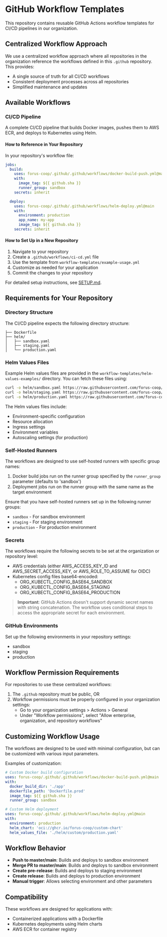 # GitHub Workflow Templates

This repository contains reusable GitHub Actions workflow templates for CI/CD pipelines in our organization.

## Centralized Workflow Approach

We use a centralized workflow approach where all repositories in the organization reference the workflows defined in this `.github` repository. This provides:

- A single source of truth for all CI/CD workflows
- Consistent deployment processes across all repositories
- Simplified maintenance and updates

## Available Workflows

### CI/CD Pipeline

A complete CI/CD pipeline that builds Docker images, pushes them to AWS ECR, and deploys to Kubernetes using Helm.

#### How to Reference in Your Repository

In your repository's workflow file:

```yaml
jobs:
  build:
    uses: forus-coop/.github/.github/workflows/docker-build-push.yml@main
    with:
      image_tag: ${{ github.sha }}
      runner_group: sandbox
    secrets: inherit

  deploy:
    uses: forus-coop/.github/.github/workflows/helm-deploy.yml@main
    with:
      environment: production
      app_name: my-app
      image_tag: ${{ github.sha }}
    secrets: inherit
```

#### How to Set Up in a New Repository

1. Navigate to your repository
2. Create a `.github/workflows/ci-cd.yml` file
3. Use the template from `workflow-templates/example-usage.yml`
4. Customize as needed for your application
5. Commit the changes to your repository

For detailed setup instructions, see [SETUP.md](workflow-templates/SETUP.md).

## Requirements for Your Repository

### Directory Structure

The CI/CD pipeline expects the following directory structure:

```
├── Dockerfile
├── helm/
│   ├── sandbox.yaml
│   ├── staging.yaml
│   └── production.yaml
```

### Helm Values Files

Example Helm values files are provided in the `workflow-templates/helm-values-examples/` directory. You can fetch these files using:

```bash
curl -o helm/sandbox.yaml https://raw.githubusercontent.com/forus-coop/.github/main/workflow-templates/helm-values-examples/sandbox.yaml
curl -o helm/staging.yaml https://raw.githubusercontent.com/forus-coop/.github/main/workflow-templates/helm-values-examples/staging.yaml
curl -o helm/production.yaml https://raw.githubusercontent.com/forus-coop/.github/main/workflow-templates/helm-values-examples/production.yaml
```

The Helm values files include:
- Environment-specific configuration
- Resource allocation
- Ingress settings
- Environment variables
- Autoscaling settings (for production)

### Self-Hosted Runners

The workflows are designed to use self-hosted runners with specific group names:

1. Docker build jobs run on the runner group specified by the `runner_group` parameter (defaults to 'sandbox')
2. Deployment jobs run on the runner group with the same name as the target environment

Ensure that you have self-hosted runners set up in the following runner groups:
- `sandbox` - For sandbox environment
- `staging` - For staging environment
- `production` - For production environment

### Secrets

The workflows require the following secrets to be set at the organization or repository level:

- AWS credentials (either AWS_ACCESS_KEY_ID and AWS_SECRET_ACCESS_KEY, or AWS_ROLE_TO_ASSUME for OIDC)
- Kubernetes config files base64-encoded:
  - ORG_KUBECTL_CONFIG_BASE64_SANDBOX
  - ORG_KUBECTL_CONFIG_BASE64_STAGING
  - ORG_KUBECTL_CONFIG_BASE64_PRODUCTION

> **Important**: GitHub Actions doesn't support dynamic secret names with string concatenation. The workflow uses conditional steps to access the appropriate secret for each environment.

### GitHub Environments

Set up the following environments in your repository settings:
- sandbox
- staging
- production

## Workflow Permission Requirements

For repositories to use these centralized workflows:

1. The `.github` repository must be public, OR
2. Workflow permissions must be properly configured in your organization settings:
   - Go to your organization settings > Actions > General
   - Under "Workflow permissions", select "Allow enterprise, organization, and repository workflows"

## Customizing Workflow Usage

The workflows are designed to be used with minimal configuration, but can be customized with various input parameters.

Examples of customization:

```yaml
# Custom Docker build configuration
uses: forus-coop/.github/.github/workflows/docker-build-push.yml@main
with:
  docker_build_dir: './app'
  dockerfile_path: 'Dockerfile.prod'
  image_tag: ${{ github.sha }}
  runner_group: sandbox

# Custom Helm deployment
uses: forus-coop/.github/.github/workflows/helm-deploy.yml@main
with:
  environment: production
  helm_chart: 'oci://ghcr.io/forus-coop/custom-chart'
  helm_values_file: './helm/custom/production.yaml'
```

## Workflow Behavior

- **Push to master/main**: Builds and deploys to sandbox environment
- **Merge PR to master/main**: Builds and deploys to sandbox environment
- **Create pre-release**: Builds and deploys to staging environment
- **Create release**: Builds and deploys to production environment
- **Manual trigger**: Allows selecting environment and other parameters

## Compatibility

These workflows are designed for applications with:
- Containerized applications with a Dockerfile
- Kubernetes deployments using Helm charts
- AWS ECR for container registry
